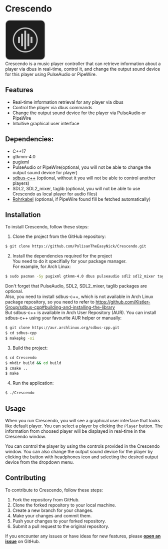 # Crescendo
![Logo](icon.svg "Crescendo logo")  
Crescendo is a music player controller that can retrieve information about a player via dbus in real-time, control it, and change the output sound device for this player using PulseAudio or PipeWire.

## Features
* Real-time information retrieval for any player via dbus
* Control the player via dbus commands
* Change the output sound device for the player via PulseAudio or PipeWire
* Intuitive graphical user interface

## Dependencies:
* C++17
* gtkmm-4.0
* pugixml 
* PulseAudio or PipeWire(optional, you will not be able to change the output sound device for player)
* [sdbus-c++](https://github.com/Kistler-Group/sdbus-cpp) (optional, without it you will not be able to control another players)
* SDL2, SDL2_mixer, taglib (optional, you will not be able to use Crescendo as local player for audio files)
* [Rohrkabel](https://github.com/Soundux/rohrkabel) (optional, if PipeWire found fill be fetched automatically)

## Installation
To install Crescendo, follow these steps:
1. Clone the project from the GitHub repository:  
```bash
$ git clone https://github.com/PolisanTheEasyNick/Crescendo.git
```
2. Install the dependencies required for the project  
You need to do it specifially for your package manager.  
For example, for Arch Linux:
```bash
$ sudo pacman -Sy pugixml gtkmm-4.0 dbus pulseaudio sdl2 sdl2_mixer taglib 
```
Don't forget that PulseAudio, SDL2, SDL2_mixer, taglib packages are optional.  
Also, you need to install sdbus-c++, which is not available in Arch Linux package repository, so you need to refer to https://github.com/Kistler-Group/sdbus-cpp#building-and-installing-the-library  
But sdbus-c++ is available in Arch User Repository (AUR). You can install sdbus-c++ using your favourite AUR helper or manually:
```bash
$ git clone https://aur.archlinux.org/sdbus-cpp.git
$ cd sdbus-cpp
$ makepkg -si
```
3. Build the project:
```bash
$ cd Crescendo
$ mkdir build && cd build
$ cmake ..
$ make
```
4. Run the application:
```bash
$ ./Crescendo
```

## Usage
When you run Crescendo, you will see a graphical user interface that looks like default player. You can select a player by clicking the `Player` button. The information from choosed player will be displayed in real-time in the Crescendo window.  

You can control the player by using the controls provided in the Crescendo window. You can also change the output sound device for the player by clicking the button with headphones icon and selecting the desired output device from the dropdown menu.

## Contributing
To contribute to Crescendo, follow these steps:

1. Fork the repository from GitHub.
2. Clone the forked repository to your local machine.
3. Create a new branch for your changes.
4. Make your changes and commit them.
5. Push your changes to your forked repository.
6. Submit a pull request to the original repository.

If you encounter any issues or have ideas for new features, please **[open an issue](https://github.com/PolisanTheEasyNick/Crescendo/issues)** on GitHub.




